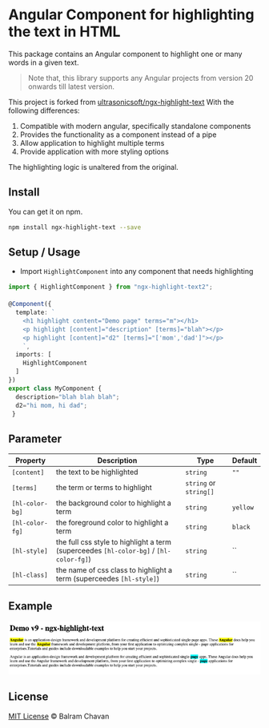# Angular Component for highlighting the text in HTML

This package contains an Angular component to highlight one or many words in a given text.


> Note that, this library supports any Angular projects from version 20 onwards till latest version.

This project is forked from [ultrasonicsoft/ngx-highlight-text](https://github.com/ultrasonicsoft/ngx-highlight-text)
With the following differences:

1. Compatible with modern angular, specifically standalone components
2. Provides the functionality as a component instead of a pipe
3. Allow application to highlight multiple terms
4. Provide application with more styling options

The highlighting logic is unaltered from the original.

## Install

You can get it on npm.

```bash
npm install ngx-highlight-text --save
```

## Setup / Usage

* Import `HighlightComponent` into any component that needs highlighting

```ts
import { HighlightComponent } from "ngx-highlight-text2";

@Component({
  template: `
    <h1 highlight content="Demo page" terms="m"></h1>
    <p highlight [content]="description" [terms]="blah"></p>       
    <p highlight [content]="d2" [terms]="['mom','dad']"></p>       
    `,
  imports: [
    HighlightComponent
  ]
})
export class MyComponent {
  description="blah blah blah";
  d2="hi mom, hi dad";
 }
```

## Parameter

| Property    | Description                                                                                              | Type              | Default  |
| ----------- | -------------------------------------------------------------------------------------------------------- | ----------------- | -------- |
| `[content]`    | the text to be highlighted | `string` | `""` |
| `[terms]`    | the term or terms to highlight | `string` or `string[]` |  |
| `[hl-color-bg]`    | the background color to highlight a term | `string` | `yellow` |
| `[hl-color-fg]`    | the foreground color to highlight a term | `string` | `black` |
| `[hl-style]`    | the full css style to highlight a term (superceedes `[hl-color-bg]` / `[hl-color-fg]`) | `string` | `` |
| `[hl-class]`    | the name of css class to highlight a term (superceedes `[hl-style]`) | `string` | `` |

## Example

<img  style="margin-right: 15px" src="https://github.com/ultrasonicsoft/ngx-highlight-text/blob/main/projects/ngx-highlight-text/assets/demo.png?raw=true" >

## License

[MIT License](https://github.com/ultrasonicsoft/ngx-highlight-text/blob/main/license) © Balram Chavan
